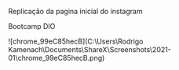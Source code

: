 Replicação da pagina inicial do instagram

Bootcamp DIO

![chrome_99eC85hecB](C:\Users\Rodrigo Kamenach\Documents\ShareX\Screenshots\2021-01\chrome_99eC85hecB.png)